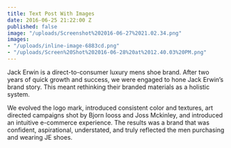 ```yaml
---
title: Text Post With Images
date: 2016-06-25 21:22:00 Z
published: false
image: "/uploads/Screenshot%202016-06-27%2021.02.34.png"
images:
- "/uploads/inline-image-6883cd.png"
- "/uploads/Screen%20Shot%202016-06-28%20at%2012.40.03%20PM.png"
---
```


Jack Erwin is a direct-to-consumer luxury mens shoe brand. After two years of quick growth and success, we were engaged to hone Jack Erwin’s brand story. This meant rethinking their branded materials as a holistic system.

We evolved the logo mark, introduced consistent color and textures, art directed campaigns shot by Bjorn Iooss and Joss Mckinley, and introduced an intuitive e-commerce experience. The results was a brand that was confident, aspirational, understated, and truly reflected the men purchasing and wearing JE shoes.